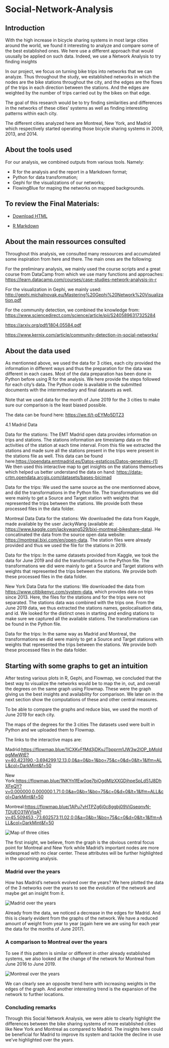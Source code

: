 # Social-Network-Analysis

## Introduction

With the high increase in bicycle sharing systems in most large cities around the world, we found it interesting to analyze and compare some of the best established ones. We here use a different approach that would ususally be applied on such data. Indeed, we use a Network Analysis to try finding insights

In our project, we focus on turning bike trips into networks that we can analyze. Thus throughout the study, we established networks in which the nodes are the bike stations throughout the city, and the edges are the flows pf the trips in each direction between the stations. And the edges are weighted by the number of trips carried out by the bikes on that edge.

The goal of this research would be to try finding similarities and differences in the networks of these cities’ systems as well as finding interesting patterns within each city.

The different cities analyzed here are Montreal, New York, and Madrid which respectively started operating those bicycle sharing systems in 2009, 2013, and 2014.


## About the tools used
For our analysis, we combined outputs from various tools. Namely:

- R for the analysis and the report in a Markdown format;
- Python for data transformation;
- Gephi for the visualizations of our networks;
- FlowingBlue for maping the networks on mapped backgrounds.

## To review the Final Materials:
- [Download HTML](https://github.com/BegonaFrigolet/Social-Network-Analysis-/blob/main/A%20look%20at%20Madrid%E2%80%99s%20Bike%20Sharing%20System%20with%20Comparaisons%20to%20New%20York%20and%20Montreal%E2%80%99s%20systems%20HTML.html)

- [R Markdown](https://github.com/BegonaFrigolet/Social-Network-Analysis-/blob/main/SNAproject.Rmd)

## About the main ressources consulted
Throughout this analysis, we consulted many ressources and accumulated some inspiration from here and there. The main ones are the following:

For the preliminary analysis, we mainly used the course scripts and a great course from DataCamp from which we use many functions and approaches: https://learn.datacamp.com/courses/case-studies-network-analysis-in-r

For the visualization in Gephi, we mainly used: http://gephi.michalnovak.eu/Mastering%20Gephi%20Network%20Visualization.pdf

For the community detection, we combined the knowledge from: https://www.sciencedirect.com/science/article/pii/S2405896317325284

https://arxiv.org/pdf/1804.05584.pdf

https://www.kernix.com/article/community-detection-in-social-networks/


## About the data used
As mentionned above, we used the data for 3 cities, each city provided the information in different ways and thus the preparation for the data was different in each cases. Most of the data preparation has been done in Python before using R for the analysis. We here provide the steps followed for each city’s data. The Python code is available in the submitted documents with the intermmediary and final datasets as well.

Note that we used data for the month of June 2019 for the 3 cities to make sure our comparison is the least biased possible.

The data can be found here: https://we.tl/t-pEYMo5DTZ3

4.1 Madrid Data

Data for the stations:
The EMT Madrid open data provides information on trips and stations. The stations information are timestamp data on the activities of the station at each time interval. From this file we extracted the stations and made sure all the stations present in the trips were present in the stations file as well. This data can be found here:https://opendata.emtmadrid.es/Datos-estaticos/Datos-generales-(1) We then used this interactive map to get insights on the stations themselves which helped us better understand the data on hand: https://data-crtm.opendata.arcgis.com/datasets/bases-bicimad


Data for the trips:
We used the same source as the one mentionned above, and did the transformations in the Python file. The transformations we did were mainly to get a Source and Target station with weights that represented the trips between the stations. We provide both these processed files in the data folder.


Montreal Data
Data for the stations:
We downloaded the data from Kaggle, made available by the user JackyWang (available at: https://www.kaggle.com/jackywang529/bixi-montreal-bikeshare-data). He concatinated the data from the source open data website: https://montreal.bixi.com/en/open-data. The station files were already provided and thus we used the file for the stations in 2019.

Data for the trips:
In the same datasets provided from Kaggle, we took the data for June 2019 and did the transformations in the Python file. The transformations we did were mainly to get a Source and Target stations with weights that represented the trips between the stations. We provide both these processed files in the data folder.


New York Data
Data for the stations:
We downloaded the data from https://www.citibikenyc.com/system-data, which provides data on trips since 2013. Here, the files for the stations and for the trips were not separated. The stations data was combined with the trips one. From the June 2019 data, we thus extracted the stations names, geolocalisation data, and id. We looked for the distinct ones in starting and ending stations to make sure we captured all the available stations. The transformations can be found in the Python file.

Data for the trips:
In the same way as Madrid and Montreal, the transformations we did were mainly to get a Source and Target stations with weights that represented the trips between the stations. We provide both these processed files in the data folder.

## Starting with some graphs to get an intuition
After testing various plots in R, Gephi, and Flowmap, we concluded that the best way to visualize the networks would be to map the in, out, and overall the degrees on the same graph using Flowmap. These were the graph giving us the best insights and availability for comparison. We later on in the next section show the computations of these and other central measures.

To be able to compare the graphs and reduce bias, we used the month of June 2019 for each city.

The maps of the degrees for the 3 cities
The datasets used were built in Python and we uploaded them to Flowmap.

The links to the interactive maps are:

Madrid:https://flowmap.blue/1ICXKvFfMd3jDKvJTbpprm1JW3w2lOP_bMoIdpgMwWtE?v=40.423190,-3.694299,12.13,0,0&a=0&b=1&bo=75&c=0&d=0&lt=1&lfm=ALL&col=DarkMint&f=50

New York:https://flowmap.blue/1NKYn1fEw0qe7biOgdMlzXXGDjhpeSpLd51J8DhXFeQY?v=0.000000,0.000000,1.71,0,0&a=0&b=1&bo=75&c=0&d=0&lt=1&lfm=ALL&col=DarkMint&f=50

Montreal:https://flowmap.blue/1APu7yHTPZg6j0c8ggbj09ViGseqnvN-TDUEO31WVIqA?v=45.509453,-73.602573,11.02,0,0&a=0&b=1&bo=75&c=0&d=0&lt=1&lfm=ALL&col=DarkMint&f=50 

![Map of three cities](https://github.com/BegonaFrigolet/Social-Network-Analysis-/blob/main/1.%20Graphs/Captura%20de%20Pantalla%202021-01-02%20a%20la(s)%2019.20.11.png)

The first insight, we believe, from the graph is the obvious central focus point for Montreal and New York while Madrid’s important nodes are more widespread with no clear center. These attributes will be further highlighted in the upcoming analysis.

### Madrid over the years
How has Madrid’s network evolved over the years? We here plotted the data of the 3 networks over the years to see the evolution of the network and maybe get an insight from it.

![Madrid over the years](https://github.com/BegonaFrigolet/Social-Network-Analysis-/blob/main/1.%20Graphs/Captura%20de%20Pantalla%202021-01-02%20a%20la(s)%2019.20.27.png)

Already from the data, we noticed a decrease in the edges for Madrid. And this is clearly evident from the graphs of the network. We have a reduced amount of weight from year to year (again here we are using for each year the data for the months of June 2017).

### A comparison to Montreal over the years

To see if this pattern is similar or different in other already established systems, we also looked at the change of the network for Montreal from June 2016 to June 2019.

![Montreal over the years](https://github.com/BegonaFrigolet/Social-Network-Analysis-/blob/main/1.%20Graphs/Captura%20de%20Pantalla%202021-01-02%20a%20la(s)%2019.20.34.png)

We can clearly see an opposite trend here with increasing weights in the edges of the graph. And another interesting trend is the expansion of the network to further locations.

### Concluding remarks

Through this Social Network Analysis, we were able to clearly highlight the differences between the bike sharing systems of more established cities like New York and Montreal as compared to Madrid. The insights here could be beneficial for Madrid to improve its system and tackle the decline in use we’ve highlighted over the years.
